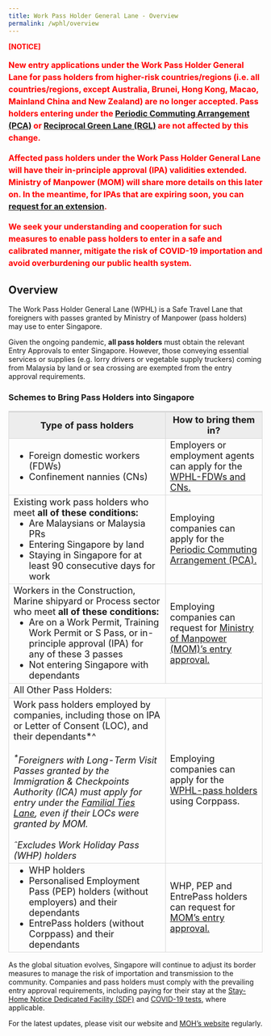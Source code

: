 ```yaml
---
title: Work Pass Holder General Lane - Overview
permalink: /wphl/overview
---
```

<b><span style="color:red">[NOTICE]</span></b>
<p style="font-size:16px; line-height:1.5; color:red;"><b>New entry applications under the Work Pass Holder General Lane for pass holders from higher-risk countries/regions (i.e. all countries/regions, except Australia, Brunei, Hong Kong, Macao, Mainland China and New Zealand) are <b>no longer accepted</b>. Pass holders entering under the <a href="/pca/overview">Periodic Commuting Arrangement (PCA)</a> or <a href="/rgl/overview">Reciprocal Green Lane (RGL)</a> are not affected by this change.</b></p>
<p style="font-size:16px; margin-top:10px; line-height:1.5; color:red;"><b>Affected pass holders under the Work Pass Holder General Lane will have their in-principle approval (IPA) validities extended. Ministry of Manpower (MOM) will share more details on this later on. In the meantime, for IPAs that are expiring soon, you can <a href="https://www.mom.gov.sg/faq/work-pass-general/how-do-i-extend-the-validity-of-an-in-principle-approval-ipa">request for an extension</a>.</b></p>
<p style="font-size:16px; margin-top:10px; line-height:1.5; color:red;"><b>We seek your understanding and cooperation for such measures to enable pass holders to enter in a safe and calibrated manner, mitigate the risk of COVID-19 importation and avoid overburdening our public health system.</b></p>

## Overview 

The Work Pass Holder General Lane (WPHL) is a Safe Travel Lane that foreigners with passes granted by Ministry of Manpower (pass holders) may use to enter Singapore.

Given the ongoing pandemic, **all pass holders** must obtain the relevant Entry Approvals to enter Singapore. However, those conveying essential services or supplies (e.g. lorry drivers or vegetable supply truckers) coming from Malaysia by land or sea crossing are exempted from the entry approval requirements.

### Schemes to Bring Pass Holders into Singapore 

<table>
  <thead>
    <tr>
    <th style="margin-top:0px; margin-bottom:0px; font-size:18px; border-top:3px solid #D8D8D8; border-left:1px solid #D8D8D8; border-right:1px solid #D8D8D8; background-color:#EDEDED">Type of pass holders</th>
    <th style="margin-top:0px; margin-bottom:0px; font-size:18px; border-top:3px solid #D8D8D8; border-left:1px solid #D8D8D8; border-right:1px solid #D8D8D8; background-color:#EDEDED">How to bring them in?</th>
    </tr>
    </thead>
    <tbody>
<tr>
<td style="font-size:18px; border-bottom:1px solid #D8D8D8; border-right:1px solid #D8D8D8;  border-left:1px solid #D8D8D8; border-top:1px solid #D8D8D8;">
  <ol style="margin-top:0px; margin-bottom:0px; font-size:18px; list-style-type:disc;">
    <li style="margin-top:0px; margin-bottom:0px; font-size:18px;">Foreign domestic workers (FDWs)</li>
  <li style="margin-top:0px; margin-bottom:0px; font-size:18px;">Confinement nannies (CNs)</li>
  </ol>  
  </td>
<td style="font-size:18px; border-bottom:1px solid #D8D8D8; border-right:1px solid #D8D8D8;  border-left:1px solid #D8D8D8; border-top:1px solid #D8D8D8;">Employers or employment agents can apply for the <a href="/wphl/fdwcn-requirements-and-process">WPHL-FDWs and CNs.</a></td>
</tr>
<tr>
<td style="font-size:18px; border-bottom:1px solid #D8D8D8; border-right:1px solid #D8D8D8;  border-left:1px solid #D8D8D8; border-top:1px solid #D8D8D8;">Existing work pass holders who meet <b>all of these conditions:</b>
   <ol style="margin-top:0px; margin-bottom:0px; font-size:18px; list-style-type:disc;">
    <li style="margin-top:0px; margin-bottom:0px; font-size:18px;">Are Malaysians or Malaysia PRs</li>
  <li style="margin-top:0px; margin-bottom:0px; font-size:18px;">Entering Singapore by land</li>
       <li style="margin-top:0px; margin-bottom:0px; font-size:18px;">Staying in Singapore for at least 90 consecutive days for work </li>
  </ol>    
  </td>
<td style="font-size:18px; border-bottom:1px solid #D8D8D8; border-right:1px solid #D8D8D8;  border-left:1px solid #D8D8D8; border-top:1px solid #D8D8D8;">Employing companies can apply for the <a href="/pca/overview">Periodic Commuting Arrangement (PCA).</a></td>
</tr>
<!--<tr>
<td style="font-size:18px; border-bottom:1px solid #D8D8D8; border-right:1px solid #D8D8D8;  border-left:1px solid #D8D8D8; border-top:1px solid #D8D8D8;">Pass holders entering Singapore from the <a href="/rgl/overview">Reciprocal Green Lane (RGL)</a> counterpart countries/regions and staying for up to 14 days </td>
<td style="font-size:18px; border-bottom:1px solid #D8D8D8; border-right:1px solid #D8D8D8;  border-left:1px solid #D8D8D8; border-top:1px solid #D8D8D8;">Companies or Government agencies can apply for <a href="/rgl/overview">RGL.</a></td>
</tr>-->
<tr>
<td style="font-size:18px; border-bottom:1px solid #D8D8D8; border-right:1px solid #D8D8D8;  border-left:1px solid #D8D8D8; border-top:1px solid #D8D8D8;">Workers in the Construction, Marine shipyard or Process sector who meet <b>all of these conditions:</b>
  <ol style="margin-top:0px; margin-bottom:0px; font-size:18px; list-style-type:disc;">
    <li style="margin-top:0px; margin-bottom:0px; font-size:18px;">Are on a Work Permit, Training Work Permit or S Pass, or in-principle approval (IPA) for any of these 3 passes</li>
  <li style="margin-top:0px; margin-bottom:0px; font-size:18px;">Not entering Singapore with dependants</li>
  </ol>     
  </td>
<td style="font-size:18px; border-bottom:1px solid #D8D8D8; border-right:1px solid #D8D8D8;  border-left:1px solid #D8D8D8; border-top:1px solid #D8D8D8;">Employing companies can request for <a href="https://www.mom.gov.sg/covid-19/actions-for-companies-to-bring-pass-holders-into-singapore">Ministry of Manpower (MOM)’s entry approval.</a></td>
</tr>
<tr>
<td colspan="2" style="font-size:18px; border-bottom:1px solid #D8D8D8; border-right:1px solid #D8D8D8;  border-left:1px solid #D8D8D8; border-top:1px solid #D8D8D8;">All Other Pass Holders:</td>
</tr>      
<tr>
<td style="font-size:18px; border-bottom:1px solid #D8D8D8; border-right:1px solid #D8D8D8;  border-left:1px solid #D8D8D8; border-top:1px solid #D8D8D8;">Work pass holders employed by companies, including those on IPA or Letter of Consent (LOC), and their dependants*^ <br/><br/><i><sup>*</sup>Foreigners with Long-Term Visit Passes granted by the Immigration & Checkpoints Authority (ICA) must apply for entry under the <a href="/scpr-familial-ties-lane/requirements-and-process">Familial Ties Lane</a>, even if their LOCs were granted by MOM.</i><br/><br/> <i>ˆExcludes Work Holiday Pass (WHP) holders</i>
  </td>
<td style="font-size:18px; border-bottom:1px solid #D8D8D8; border-right:1px solid #D8D8D8;  border-left:1px solid #D8D8D8; border-top:1px solid #D8D8D8;">Employing companies can apply for the <a href="/wphl/owph-requirements-and-process">WPHL-pass holders</a> using Corppass.</td>
</tr>            
<tr>
<td style="font-size:18px; border-bottom:1px solid #D8D8D8; border-right:1px solid #D8D8D8;  border-left:1px solid #D8D8D8; border-top:1px solid #D8D8D8;">
  <ol style="margin-top:0px; margin-bottom:0px; font-size:18px; list-style-type:disc;">
    <li style="margin-top:0px; margin-bottom:0px; font-size:18px;">WHP holders</li>
  <li style="margin-top:0px; margin-bottom:0px; font-size:18px;">Personalised Employment Pass (PEP) holders (without employers) and their dependants
</li>
  <li style="margin-top:0px; margin-bottom:0px; font-size:18px;">EntrePass holders (without Corppass) and their dependants</li>
  </ol>
  </td>
<td style="font-size:18px; border-bottom:1px solid #D8D8D8; border-right:1px solid #D8D8D8;  border-left:1px solid #D8D8D8; border-top:1px solid #D8D8D8;">WHP, PEP and EntrePass holders can request for <a href="https://www.mom.gov.sg/covid-19/how-to-bring-pass-holders-into-singapore">MOM’s entry approval.</a></td>
</tr>
</tbody>
</table>

As the global situation evolves, Singapore will continue to adjust its border measures to manage the risk of importation and transmission to the community. Companies and pass holders must comply with the prevailing entry approval requirements, including paying for their stay at the  [Stay-Home Notice Dedicated Facility (SDF)](/health/shn/sdf) and [COVID-19 tests](/health/covid19-tests), where applicable.

For the latest updates, please visit our website and [MOH’s website](https://www.moh.gov.sg/) regularly.